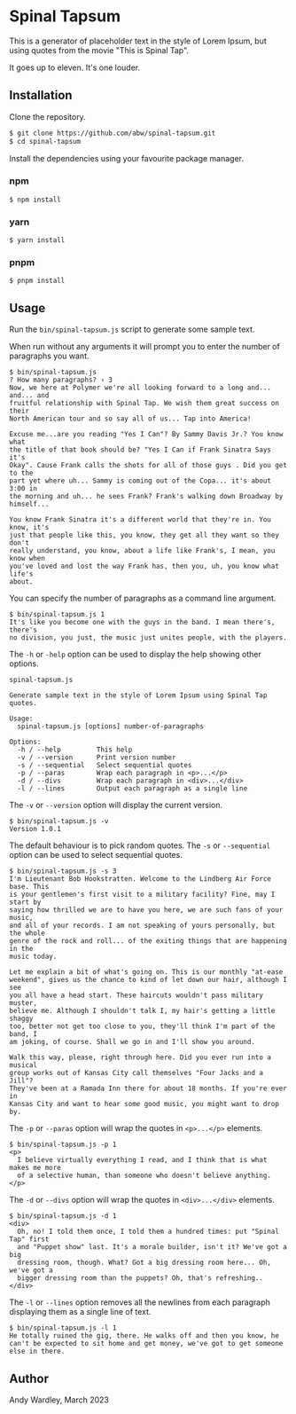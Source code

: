 # Spinal Tapsum

This is a generator of placeholder text in the style of Lorem Ipsum, but
using quotes from the movie "This is Spinal Tap".

It goes up to eleven.  It's one louder.

## Installation

Clone the repository.

```bash
$ git clone https://github.com/abw/spinal-tapsum.git
$ cd spinal-tapsum
```

Install the dependencies using your favourite package manager.

### npm

```
$ npm install
```

### yarn

```
$ yarn install
```

### pnpm

```
$ pnpm install
```

## Usage

Run the `bin/spinal-tapsum.js` script to generate some sample text.

When run without any arguments it will prompt you to enter the number of
paragraphs you want.

```
$ bin/spinal-tapsum.js
? How many paragraphs? › 3
Now, we here at Polymer we're all looking forward to a long and... and... and
fruitful relationship with Spinal Tap. We wish them great success on their
North American tour and so say all of us... Tap into America!

Excuse me...are you reading "Yes I Can"? By Sammy Davis Jr.? You know what
the title of that book should be? "Yes I Can if Frank Sinatra Says it's
Okay". Cause Frank calls the shots for all of those guys . Did you get to the
part yet where uh... Sammy is coming out of the Copa... it's about 3:00 in
the morning and uh... he sees Frank? Frank's walking down Broadway by
himself...

You know Frank Sinatra it's a different world that they're in. You know, it's
just that people like this, you know, they get all they want so they don't
really understand, you know, about a life like Frank's, I mean, you know when
you've loved and lost the way Frank has, then you, uh, you know what life's
about.
```

You can specify the number of paragraphs as a command line argument.

```
$ bin/spinal-tapsum.js 1
It's like you become one with the guys in the band. I mean there's, there's
no division, you just, the music just unites people, with the players.
```

The `-h` or `-help` option can be used to display the help showing other
options.

```
spinal-tapsum.js

Generate sample text in the style of Lorem Ipsum using Spinal Tap quotes.

Usage:
  spinal-tapsum.js [options] number-of-paragraphs

Options:
  -h / --help         This help
  -v / --version      Print version number
  -s / --sequential   Select sequential quotes
  -p / --paras        Wrap each paragraph in <p>...</p>
  -d / --divs         Wrap each paragraph in <div>...</div>
  -l / --lines        Output each paragraph as a single line
```

The `-v` or `--version` option will display the current version.

```
$ bin/spinal-tapsum.js -v
Version 1.0.1
```

The default behaviour is to pick random quotes.  The `-s` or `--sequential`
option can be used to select sequential quotes.

```
$ bin/spinal-tapsum.js -s 3
I'm Lieutenant Bob Hookstratten. Welcome to the Lindberg Air Force base. This
is your gentlemen's first visit to a military facility? Fine, may I start by
saying how thrilled we are to have you here, we are such fans of your music,
and all of your records. I am not speaking of yours personally, but the whole
genre of the rock and roll... of the exiting things that are happening in the
music today.

Let me explain a bit of what's going on. This is our monthly "at-ease
weekend", gives us the chance to kind of let down our hair, although I see
you all have a head start. These haircuts wouldn't pass military muster,
believe me. Although I shouldn't talk I, my hair's getting a little shaggy
too, better not get too close to you, they'll think I'm part of the band, I
am joking, of course. Shall we go in and I'll show you around.

Walk this way, please, right through here. Did you ever run into a musical
group works out of Kansas City call themselves "Four Jacks and a Jill"?
They've been at a Ramada Inn there for about 18 months. If you're ever in
Kansas City and want to hear some good music, you might want to drop by.
```

The `-p` or `--paras` option will wrap the quotes in `<p>...</p>` elements.

```
$ bin/spinal-tapsum.js -p 1
<p>
  I believe virtually everything I read, and I think that is what makes me more
  of a selective human, than someone who doesn't believe anything.
</p>
```

The `-d` or `--divs` option will wrap the quotes in `<div>...</div>` elements.

```
$ bin/spinal-tapsum.js -d 1
<div>
  Oh, no! I told them once, I told them a hundred times: put "Spinal Tap" first
  and "Puppet show" last. It's a morale builder, isn't it? We've got a big
  dressing room, though. What? Got a big dressing room here... Oh, we've got a
  bigger dressing room than the puppets? Oh, that's refreshing..
</div>
```

The `-l` or `--lines` option removes all the newlines from each paragraph
displaying them as a single line of text.

```
$ bin/spinal-tapsum.js -l 1
He totally ruined the gig, there. He walks off and then you know, he can't be expected to sit home and get money, we've got to get someone else in there.
```

## Author

Andy Wardley, March 2023
